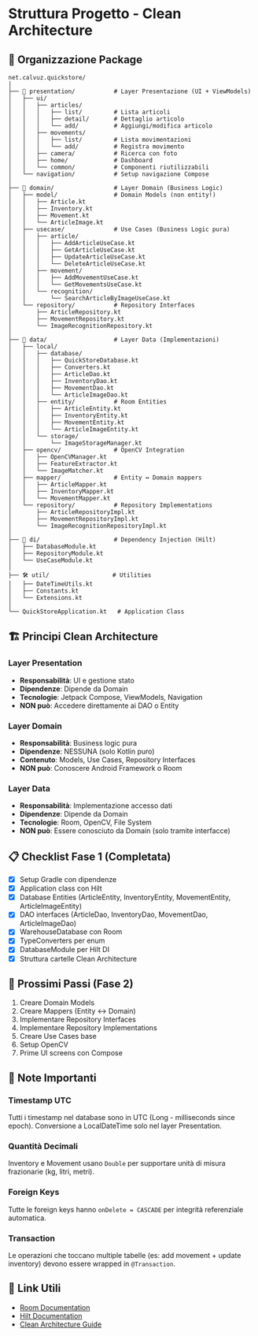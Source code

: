 # Struttura Progetto - Clean Architecture

## 📁 Organizzazione Package

```
net.calvuz.quickstore/
│
├── 📱 presentation/           # Layer Presentazione (UI + ViewModels)
│   ├── ui/
│   │   ├── articles/
│   │   │   ├── list/         # Lista articoli
│   │   │   ├── detail/       # Dettaglio articolo
│   │   │   └── add/          # Aggiungi/modifica articolo
│   │   ├── movements/
│   │   │   ├── list/         # Lista movimentazioni
│   │   │   └── add/          # Registra movimento
│   │   ├── camera/           # Ricerca con foto
│   │   ├── home/             # Dashboard
│   │   └── common/           # Componenti riutilizzabili
│   └── navigation/           # Setup navigazione Compose
│
├── 🎯 domain/                 # Layer Domain (Business Logic)
│   ├── model/                # Domain Models (non entity!)
│   │   ├── Article.kt
│   │   ├── Inventory.kt
│   │   ├── Movement.kt
│   │   └── ArticleImage.kt
│   ├── usecase/              # Use Cases (Business Logic pura)
│   │   ├── article/
│   │   │   ├── AddArticleUseCase.kt
│   │   │   ├── GetArticleUseCase.kt
│   │   │   ├── UpdateArticleUseCase.kt
│   │   │   └── DeleteArticleUseCase.kt
│   │   ├── movement/
│   │   │   ├── AddMovementUseCase.kt
│   │   │   └── GetMovementsUseCase.kt
│   │   └── recognition/
│   │       └── SearchArticleByImageUseCase.kt
│   └── repository/           # Repository Interfaces
│       ├── ArticleRepository.kt
│       ├── MovementRepository.kt
│       └── ImageRecognitionRepository.kt
│
├── 💾 data/                   # Layer Data (Implementazioni)
│   ├── local/
│   │   ├── database/
│   │   │   ├── QuickStoreDatabase.kt
│   │   │   ├── Converters.kt
│   │   │   ├── ArticleDao.kt
│   │   │   ├── InventoryDao.kt
│   │   │   ├── MovementDao.kt
│   │   │   └── ArticleImageDao.kt
│   │   ├── entity/           # Room Entities
│   │   │   ├── ArticleEntity.kt
│   │   │   ├── InventoryEntity.kt
│   │   │   ├── MovementEntity.kt
│   │   │   └── ArticleImageEntity.kt
│   │   └── storage/
│   │       └── ImageStorageManager.kt
│   ├── opencv/               # OpenCV Integration
│   │   ├── OpenCVManager.kt
│   │   ├── FeatureExtractor.kt
│   │   └── ImageMatcher.kt
│   ├── mapper/               # Entity ↔ Domain mappers
│   │   ├── ArticleMapper.kt
│   │   ├── InventoryMapper.kt
│   │   └── MovementMapper.kt
│   └── repository/           # Repository Implementations
│       ├── ArticleRepositoryImpl.kt
│       ├── MovementRepositoryImpl.kt
│       └── ImageRecognitionRepositoryImpl.kt
│
├── 🔧 di/                     # Dependency Injection (Hilt)
│   ├── DatabaseModule.kt
│   ├── RepositoryModule.kt
│   └── UseCaseModule.kt
│
├── 🛠️ util/                  # Utilities
│   ├── DateTimeUtils.kt
│   ├── Constants.kt
│   └── Extensions.kt
│
└── QuickStoreApplication.kt   # Application Class

```

## 🏗️ Principi Clean Architecture

### Layer Presentation
- **Responsabilità**: UI e gestione stato
- **Dipendenze**: Dipende da Domain
- **Tecnologie**: Jetpack Compose, ViewModels, Navigation
- **NON può**: Accedere direttamente ai DAO o Entity

### Layer Domain
- **Responsabilità**: Business logic pura
- **Dipendenze**: NESSUNA (solo Kotlin puro)
- **Contenuto**: Models, Use Cases, Repository Interfaces
- **NON può**: Conoscere Android Framework o Room

### Layer Data
- **Responsabilità**: Implementazione accesso dati
- **Dipendenze**: Dipende da Domain
- **Tecnologie**: Room, OpenCV, File System
- **NON può**: Essere conosciuto da Domain (solo tramite interfacce)

## 📋 Checklist Fase 1 (Completata)

- [x] Setup Gradle con dipendenze
- [x] Application class con Hilt
- [x] Database Entities (ArticleEntity, InventoryEntity, MovementEntity, ArticleImageEntity)
- [x] DAO interfaces (ArticleDao, InventoryDao, MovementDao, ArticleImageDao)
- [x] WarehouseDatabase con Room
- [x] TypeConverters per enum
- [x] DatabaseModule per Hilt DI
- [x] Struttura cartelle Clean Architecture

## 🚀 Prossimi Passi (Fase 2)

1. Creare Domain Models
2. Creare Mappers (Entity ↔ Domain)
3. Implementare Repository Interfaces
4. Implementare Repository Implementations
5. Creare Use Cases base
6. Setup OpenCV
7. Prime UI screens con Compose

## 📝 Note Importanti

### Timestamp UTC
Tutti i timestamp nel database sono in UTC (Long - milliseconds since epoch).
Conversione a LocalDateTime solo nel layer Presentation.

### Quantità Decimali
Inventory e Movement usano `Double` per supportare unità di misura frazionarie (kg, litri, metri).

### Foreign Keys
Tutte le foreign keys hanno `onDelete = CASCADE` per integrità referenziale automatica.

### Transaction
Le operazioni che toccano multiple tabelle (es: add movement + update inventory) devono essere wrapped in `@Transaction`.

## 🔗 Link Utili

- [Room Documentation](https://developer.android.com/training/data-storage/room)
- [Hilt Documentation](https://developer.android.com/training/dependency-injection/hilt-android)
- [Clean Architecture Guide](https://developer.android.com/topic/architecture)